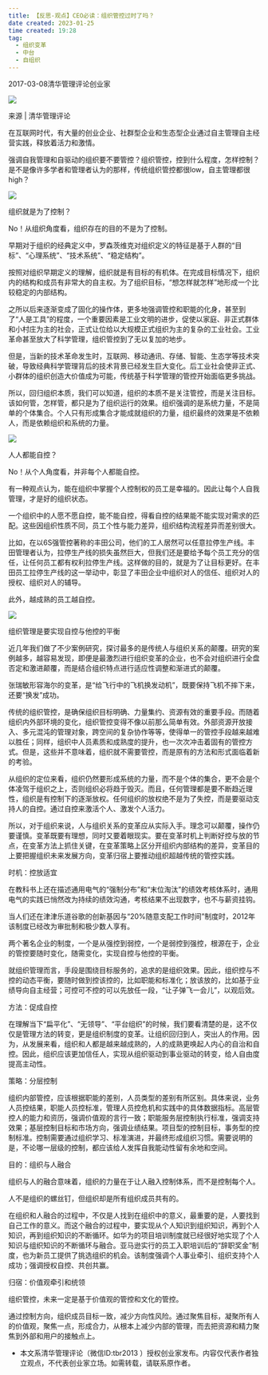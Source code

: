```yaml
---
title: 【反思-观点】CEO必读：组织管控过时了吗？ 
date created: 2023-01-25
time created: 19:28
tag: 
  - 组织变革 
  - 中台
  - 自组织
---
```


2017-03-08清华管理评论创业家

![](EC2DEDCE8A1049FCB515070D7097323C.jpeg)

</en-media>



来源 | 清华管理评论





在互联网时代，有大量的创业企业、社群型企业和生态型企业通过自主管理自主经营实践，释放着活力和激情。



强调自我管理和自驱动的组织要不要管控？组织管控，控到什么程度，怎样控制？是不是像许多学者和管理者认为的那样，传统组织管控都很low，自主管理都很high？



![](4830FEEFD7F44014880EF912EB184294.png)





组织就是为了控制？



No！从组织角度看，组织存在的目的不是为了控制。



早期对于组织的经典定义中，罗森茨维克对组织定义的特征是基于人群的“目标”、“心理系统”、“技术系统”、“稳定结构”。



按照对组织早期定义的理解，组织就是有目标的有机体。在完成目标情况下，组织内的结构和成员有非常大的自主权。为了组织目标，“想怎样就怎样”地形成一个比较稳定的内部结构。



之所以后来逐渐变成了固化的操作体，更多地强调管控和职能的化身，甚至到了“人是工具”的程度，一个重要因素是工业文明的进步，促使以家庭、非正式群体和小村庄为主的社会，正式让位给以大规模正式组织为主的复杂的工业社会。工业革命甚至放大了科学管理，组织管控到了无以复加的地步。



但是，当新的技术革命发生时，互联网、移动通讯、存储、智能、生态学等技术突破，导致经典科学管理背后的技术背景已经发生巨大变化。后工业社会使非正式、小群体的组织创造大价值成为可能，传统基于科学管理的管控开始面临更多挑战。



所以，回归组织本质，我们可以知道，组织的本质不是关注管控，而是关注目标。该如何管，怎样管，都只是为了组织运行的效果。组织强调的是系统力量，不是简单的个体集合。个人只有形成集合才能成就组织的力量，组织最终的效果是不依赖人，而是依赖组织和系统的力量。



![](558B642DF2A8424DABADC5E9227A0011.png)

</en-media>



人人都能自控？



No！从个人角度看，并非每个人都能自控。



有一种观点认为，能在组织中掌握个人控制权的员工是幸福的。因此让每个人自我管理，才是好的组织状态。



一个组织中的人愿不愿自控，能不能自控，得看自控的结果能不能实现对需求的匹配。这些因组织性质不同，员工个性与能力差异，组织结构流程差异而差别很大。



比如，在以6S强管控著称的丰田公司，他们的工人居然可以任意拉停生产线。丰田管理者认为，拉停生产线的损失虽然巨大，但我们还是要给予每个员工充分的信任，让任何员工都有权利拉停生产线。这样做的目的，就是为了让目标更好。在丰田员工拉停生产线的这一举动中，彰显了丰田企业中组织对人的信任、组织对人的授权、组织对人的辅导。



此外，越成熟的员工越自控。



![](7CECDA462822426C9AE6739AA8D983EF.png)

</en-media>



组织管理是要实现自控与他控的平衡



近几年我们做了不少案例研究，探讨最多的是传统人与组织关系的颠覆。研究的案例越多，越容易发现，即便是最激烈进行组织变革的企业，也不会对组织进行全盘否定和激进颠覆，而是结合组织特点进行适应性调整和渐进式的颠覆。



张瑞敏形容海尔的变革，是“给飞行中的飞机换发动机”，既要保持飞机不摔下来，还要“换发”成功。



传统的组织管控，是确保组织目标明确、力量集约、资源有效的重要手段。而随着组织内外部环境的变化，组织管控变得不像以前那么简单有效。外部资源开放接入、多元混沌的管理对象，跨空间的复杂协作等等，使得单一的管控手段越来越难以胜任；同样，组织中人员素质和成熟度的提升，也一次次冲击着固有的管控方式。但是，这些并不意味着，组织就不需要管控，而是原有的方法和形式面临着新的考验。



从组织的定位来看，组织仍然要形成系统的力量，而不是个体的集合，更不会是个体凌驾于组织之上，否则组织必将趋于毁灭。而且，任何管理都是要不断趋近理性，组织是有控制下的逐渐放权。任何组织的放权绝不是为了失控，而是要驱动支持人的自控。通过自控来激活个人、激发个人活力。



所以，对于组织来说，人与组织关系的变革应从实际入手。理念可以颠覆，操作仍要谨慎。变革既要有理想，同时又要着眼现实。要在变革时机上判断好控与放的节点，在变革方法上抓住关键，在变革策略上区分开组织内部结构的差异，变革目的上要把握组织未来发展方向，变革归宿上要推动组织超越传统的管控实践。



时机：控放适宜



在教科书上还在描述通用电气的“强制分布”和“末位淘汰”的绩效考核体系时，通用电气的实践已悄然改为持续的绩效沟通，考核结果不出现数字，也不与薪资挂钩。



当人们还在津津乐道谷歌的创新基因与“20%随意支配工作时间”制度时，2012年该制度已经改为审批制和极少数人享有。



两个著名企业的制度，一个是从强控到弱控，一个是弱控到强控，根源在于，企业的管控要随时变化，随需变化，实现自控与他控的平衡。



就组织管理而言，手段是围绕目标服务的，追求的是组织效果。因此，组织控与不控的动态平衡，要随时做到控该控的，比如职能和标准化；放该放的，比如基于业绩导向自主经营；可控可不控的可以先放任一段，“让子弹飞一会儿”，以观后效。



方法：促成自控



在理解当下“扁平化”、“无领导”、“平台组织”的时候，我们要看清楚的是，这不仅仅是管理方法的转变，更是组织制度的变革。让组织回归到人，突出人的作用。因为，从发展来看，组织和人都是越来越成熟的，人的成熟更唤起人内心的自治和自控。因此，组织应该更加信任人，实现从组织驱动到事业驱动的转变，给人自由度提高主动性。



策略：分层控制



组织内部管控，应该根据职能的差别，人员类型的差别有所区别。具体来说，业务人员控结果，职能人员控标准，管理人员控危机和实践中的具体数据指标。高层管控人的能力和资历，强调价值观的言行一致；职能服务层控制执行标准，强调支持效果；基层控制目标和市场方向，强调业绩结果。项目型的控制目标，事务型的控制标准。控制需要通过组织学习、标准演进，并最终形成组织习惯。需要说明的是，不论哪一层级的控制，都应该给人发挥自我能动性留有余地和空间。



目的：组织与人融合



组织与人的融合意味着，组织的力量在于让人融入控制体系，而不是控制每个人。



人不是组织的螺丝钉，但组织却是所有组织成员共有的。



在组织和人融合的过程中，不仅是人找到在组织中的意义，最重要的是，人要找到自己工作的意义。而这个融合的过程中，要实现从个人知识到组织知识，再到个人知识，再到组织知识的不断循环。如华为的项目培训制度就已经很好地实现了个人知识与组织知识的不断循环与融合。亚马逊实行的员工入职培训后的“辞职奖金”制度，也为新员工提供了挑选组织的机会。该制度强调个人事业牵引、组织支持个人成功；强调授权自控、共创共赢。



归宿：价值观牵引和统领



组织管控，未来一定是基于价值观的管控和文化的管控。



通过控制方向，组织成员目标一致，减少方向性风险。通过聚焦目标，凝聚所有人的价值观，聚焦一点，形成合力，从根本上减少内部的管理，而去把资源和精力聚焦到外部和用户的接触点上。



* 本文系清华管理评论（微信ID:tbr2013 ）授权创业家发布。内容仅代表作者独立观点，不代表创业家立场。如需转载，请联系原作者。